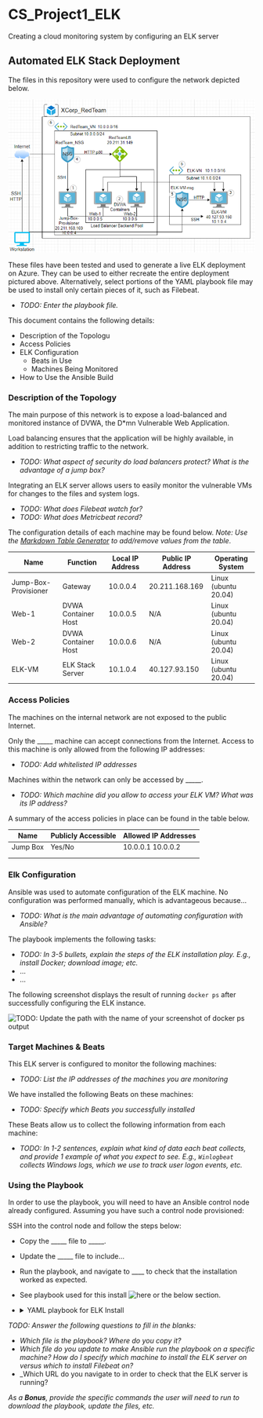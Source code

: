 # CS_Project1_ELK
Creating a cloud monitoring system by configuring an ELK server
## Automated ELK Stack Deployment

The files in this repository were used to configure the network depicted below.

![ELK Network Diagram](https://github.com/TaylorTopp/CS_Project1_ELK/blob/main/Images/Cloud-ELK-Network.PNG)

These files have been tested and used to generate a live ELK deployment on Azure. They can be used to either recreate the entire deployment pictured above. Alternatively, select portions of the YAML playbook file may be used to install only certain pieces of it, such as Filebeat.

  - _TODO: Enter the playbook file._

This document contains the following details:
- Description of the Topologu
- Access Policies
- ELK Configuration
  - Beats in Use
  - Machines Being Monitored
- How to Use the Ansible Build


### Description of the Topology

The main purpose of this network is to expose a load-balanced and monitored instance of DVWA, the D*mn Vulnerable Web Application.

Load balancing ensures that the application will be highly available, in addition to restricting traffic to the network.
- _TODO: What aspect of security do load balancers protect? What is the advantage of a jump box?_

Integrating an ELK server allows users to easily monitor the vulnerable VMs for changes to the files and system logs.
- _TODO: What does Filebeat watch for?_
- _TODO: What does Metricbeat record?_

The configuration details of each machine may be found below.
_Note: Use the [Markdown Table Generator](http://www.tablesgenerator.com/markdown_tables) to add/remove values from the table_.

| Name     | Function | Local IP Address | Public IP Address | Operating System |
|----------|----------|------------|----------------|------------------|
| Jump-Box-Provisioner | Gateway  | 10.0.0.4 | 20.211.168.169  | Linux (ubuntu 20.04)           |
| Web-1     | DVWA Container Host         | 10.0.0.5 | N/A          | Linux (ubuntu 20.04)                 |
| Web-2     | DVWA Container Host         | 10.0.0.6 | N/A          | Linux (ubuntu 20.04)                 |
| ELK-VM     | ELK Stack Server         | 10.1.0.4 | 40.127.93.150          | Linux (ubuntu 20.04)                 |

### Access Policies

The machines on the internal network are not exposed to the public Internet. 

Only the _____ machine can accept connections from the Internet. Access to this machine is only allowed from the following IP addresses:
- _TODO: Add whitelisted IP addresses_

Machines within the network can only be accessed by _____.
- _TODO: Which machine did you allow to access your ELK VM? What was its IP address?_

A summary of the access policies in place can be found in the table below.

| Name     | Publicly Accessible | Allowed IP Addresses |
|----------|---------------------|----------------------|
| Jump Box | Yes/No              | 10.0.0.1 10.0.0.2    |
|          |                     |                      |
|          |                     |                      |

### Elk Configuration

Ansible was used to automate configuration of the ELK machine. No configuration was performed manually, which is advantageous because...
- _TODO: What is the main advantage of automating configuration with Ansible?_

The playbook implements the following tasks:
- _TODO: In 3-5 bullets, explain the steps of the ELK installation play. E.g., install Docker; download image; etc._
- ...
- ...

The following screenshot displays the result of running `docker ps` after successfully configuring the ELK instance.

![TODO: Update the path with the name of your screenshot of docker ps output](Images/docker_ps_output.png)

### Target Machines & Beats
This ELK server is configured to monitor the following machines:
- _TODO: List the IP addresses of the machines you are monitoring_

We have installed the following Beats on these machines:
- _TODO: Specify which Beats you successfully installed_

These Beats allow us to collect the following information from each machine:
- _TODO: In 1-2 sentences, explain what kind of data each beat collects, and provide 1 example of what you expect to see. E.g., `Winlogbeat` collects Windows logs, which we use to track user logon events, etc._

### Using the Playbook
In order to use the playbook, you will need to have an Ansible control node already configured. Assuming you have such a control node provisioned: 

SSH into the control node and follow the steps below:
- Copy the _____ file to _____.
- Update the _____ file to include...
- Run the playbook, and navigate to ____ to check that the installation worked as expected.
- See playbook used for this install ![here](https://github.com/TaylorTopp/CS_Project1_ELK/blob/main/Ansible/elk-install.yml) or the below section.
- <details><summary>YAML playbook for ELK Install</summary>
  ```
     ---
     - name: ELK Installer
       hosts: elk
       remote_user: ELKUser
       become: true
       tasks:

       - sysctl:
           name: vm.max_map_count
           value: 262144
           state: present
       - name: increase vm on startup
         command: echo "vm.max_map_count" >> /etc/sysctl.conf
  
       - name: docker.io install
         apt:
          update_cache: yes
          name: docker.io
          state: present
  
       - name: python3
         apt:
          name: python3-pip
          state: present
  
       - name: docker
         pip:
          name: docker
          state: present  
  
       - name: install elk docker container
         docker_container:
          name: ELK
          image: sebp/elk:761
          state: started
          restart_policy: always
          published_ports:
           - "5601:5601"
           - "9200:9200"
           - "5044:5044"
  
       - name: Enable service docker on boot
         systemd:
          name: docker
          enabled: True

     - name: Configure filebeat
       hosts: webservers
       become: true
       tasks:

       - name: Download .deb file
         get_url:
          url: https://artifacts.elastic.co/downloads/beats/filebeat/filebeat-7.4.0-amd64.deb
          dest: /etc

       - name: Install filebeat
         command: dpkg -i /etc/filebeat-7.4.0-amd64.deb

       - name: copy config file
         copy:
          src: /etc/ansible/filebeat-config.yml
          dest: /etc/filebeat/filebeat.yml

       - name: enable filebeat
         command: filebeat modules enable system

       - name: filebeat setup
         command: filebeat setup

       - name: start filebeat
         command: service filebeat start

       - name: Enable service filebeat on boot
         systemd:
         name: filebeat
         enabled: True
  
     - name: Configure metricbeat
       hosts: webservers
       become: true
       tasks:

       - name: Download .deb file
         get_url:
          url: https://artifacts.elastic.co/downloads/beats/metricbeat/metricbeat-7.4.0-amd64.deb
          dest: /etc

       - name: Install metricbeat
          command: dpkg -i /etc/metricbeat-7.4.0-amd64.deb

       - name: copy config file
         copy:
           src: /etc/ansible/metricbeat-config.yml
           dest: /etc/metricbeat/metricbeat.yml

       - name: enable metricbeat
         command: metricbeat modules enable docker

       - name: metricbeat setup
         command: metricbeat setup

       - name: Enable service metricbeat on boot
         systemd:
           name: metricbeat
           enabled: True
  ```
  </details>

_TODO: Answer the following questions to fill in the blanks:_
- _Which file is the playbook? Where do you copy it?_
- _Which file do you update to make Ansible run the playbook on a specific machine? How do I specify which machine to install the ELK server on versus which to install Filebeat on?_
- _Which URL do you navigate to in order to check that the ELK server is running?

_As a **Bonus**, provide the specific commands the user will need to run to download the playbook, update the files, etc._

